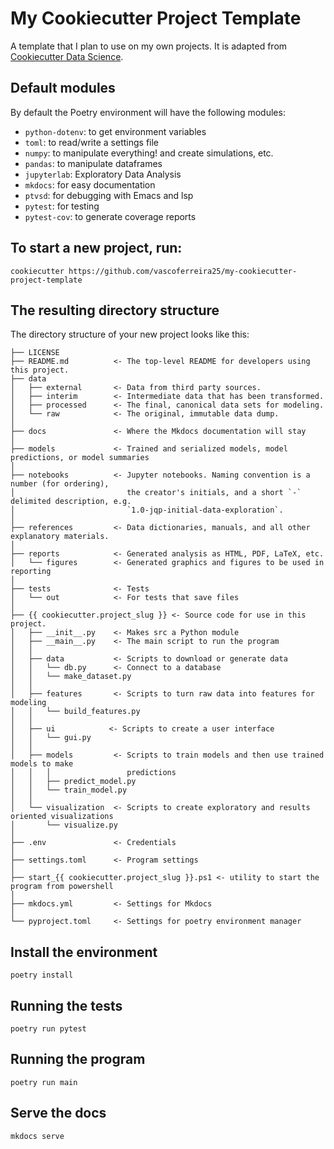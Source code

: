 # My Cookiecutter Project Template

A template that I plan to use on my own projects. 
It is adapted from [Cookiecutter Data Science](http://drivendata.github.io/cookiecutter-data-science/).

## Default modules

By default the Poetry environment will have the following modules:

- `python-dotenv`: to get environment variables
- `toml`: to read/write a settings file
- `numpy`: to manipulate everything! and create simulations, etc.
- `pandas`: to manipulate dataframes
- `jupyterlab`: Exploratory Data Analysis
- `mkdocs`: for easy documentation
- `ptvsd`: for debugging with Emacs and lsp
- `pytest`: for testing
- `pytest-cov`: to generate coverage reports

## To start a new project, run:

```
cookiecutter https://github.com/vascoferreira25/my-cookiecutter-project-template
```

## The resulting directory structure

The directory structure of your new project looks like this: 

```
├── LICENSE
├── README.md          <- The top-level README for developers using this project.
├── data
│   ├── external       <- Data from third party sources.
│   ├── interim        <- Intermediate data that has been transformed.
│   ├── processed      <- The final, canonical data sets for modeling.
│   └── raw            <- The original, immutable data dump.
│
├── docs               <- Where the Mkdocs documentation will stay
│
├── models             <- Trained and serialized models, model predictions, or model summaries
│
├── notebooks          <- Jupyter notebooks. Naming convention is a number (for ordering),
│                         the creator's initials, and a short `-` delimited description, e.g.
│                         `1.0-jqp-initial-data-exploration`.
│
├── references         <- Data dictionaries, manuals, and all other explanatory materials.
│
├── reports            <- Generated analysis as HTML, PDF, LaTeX, etc.
│   └── figures        <- Generated graphics and figures to be used in reporting
│
├── tests              <- Tests
│   └── out            <- For tests that save files
│
├── {{ cookiecutter.project_slug }} <- Source code for use in this project.
│   ├── __init__.py    <- Makes src a Python module
│   ├── __main__.py    <- The main script to run the program
│   │
│   ├── data           <- Scripts to download or generate data
│   │   └── db.py      <- Connect to a database
│   │   └── make_dataset.py
│   │
│   ├── features       <- Scripts to turn raw data into features for modeling
│   │   └── build_features.py
│   │
│   ├── ui            <- Scripts to create a user interface
│   │   └── gui.py
│   │
│   ├── models         <- Scripts to train models and then use trained models to make
│   │   │                 predictions
│   │   ├── predict_model.py
│   │   └── train_model.py
│   │
│   └── visualization  <- Scripts to create exploratory and results oriented visualizations
│       └── visualize.py
│
├── .env               <- Credentials
│
├── settings.toml      <- Program settings
│
├── start_{{ cookiecutter.project_slug }}.ps1 <- utility to start the program from powershell
│
├── mkdocs.yml         <- Settings for Mkdocs
│
└── pyproject.toml     <- Settings for poetry environment manager
```

## Install the environment

```
poetry install
```

## Running the tests

```
poetry run pytest
```

## Running the program

```
poetry run main
```

## Serve the docs

```
mkdocs serve
```